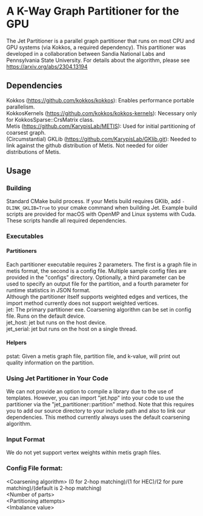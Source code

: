 # A K-Way Graph Partitioner for the GPU

The Jet Partitioner is a parallel graph partitioner that runs on most CPU and GPU systems (via Kokkos, a required dependency).
This partitioner was developed in a collaboration between Sandia National Labs and Pennsylvania State University.
For details about the algorithm, please see https://arxiv.org/abs/2304.13194

## Dependencies

Kokkos (https://github.com/kokkos/kokkos): Enables performance portable parallelism.  
KokkosKernels (https://github.com/kokkos/kokkos-kernels): Necessary only for KokkosSparse::CrsMatrix class.  
Metis (https://github.com/KarypisLab/METIS): Used for initial partitioning of coarsest graph.  
(Circumstantial) GKLib (https://github.com/KarypisLab/GKlib.git): Needed to link against the github distribution of Metis. Not needed for older distributions of Metis.

## Usage

### Building

Standard CMake build process. If your Metis build requires GKlib, add `-DLINK_GKLIB=True` to your cmake command when building Jet. Example build scripts are provided for macOS with OpenMP and Linux systems with Cuda. These scripts handle all required dependencies.

### Executables

#### Partitioners
Each partitioner executable requires 2 parameters. The first is a graph file in metis format, the second is a config file. Multiple sample config files are provided in the "configs" directory. Optionally, a third parameter can be used to specify an output file for the partition, and a fourth parameter for runtime statistics in JSON format.  
Although the partitioner itself supports weighted edges and vertices, the import method currently does not support weighted vertices.  
jet: The primary partitioner exe. Coarsening algorithm can be set in config file. Runs on the default device.  
jet\_host: jet but runs on the host device.  
jet\_serial: jet but runs on the host on a single thread.

#### Helpers
pstat: Given a metis graph file, partition file, and k-value, will print out quality information on the partition.

### Using Jet Partitioner in Your Code
We can not provide an option to compile a library due to the use of templates. However, you can import "jet.hpp" into your code to use the partitioner via the "jet\_partitioner::partition" method. Note that this requires you to add our source directory to your include path and also to link our dependencies. This method currently always uses the default coarsening algorithm.

### Input Format
We do not yet support vertex weights within metis graph files.

### Config File format:  
\<Coarsening algorithm\> (0 for 2-hop matching)/(1 for HEC)/(2 for pure matching)/(default is 2-hop matching)  
\<Number of parts\>  
\<Partitioning attempts\>  
\<Imbalance value\>  
